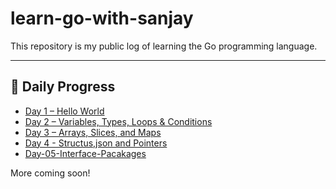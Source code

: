 # learn-go-with-sanjay

This repository is my public log of learning the Go programming language.

---

## 📅 Daily Progress

- [Day 1 – Hello World](./day-01-hello-world)
- [Day 2 – Variables, Types, Loops & Conditions](./day-02-variable,flow-statements)
- [Day 3 – Arrays, Slices, and Maps](./day-04-structs-json)
- [Day 4 - Structus,json and Pointers](./day-04-structs-json)
- [Day-05-Interface-Pacakages](./day-05-interface-pacakages)
  
More coming soon!


